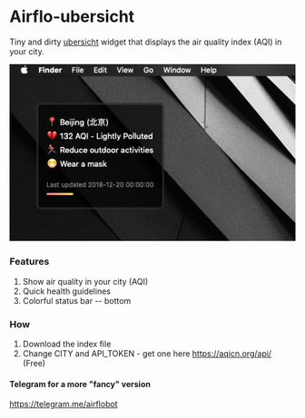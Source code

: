 # Airflo-ubersicht
Tiny and dirty [ubersicht](http://tracesof.net/uebersicht/) widget that displays the air quality index (AQI) in your city.

![screen](https://github.com/kelvinwebdesigner/Airflo-ubersicht/raw/master/screen.png)

### Features

1. Show air quality in your city (AQI)
2. Quick health guidelines
3. Colorful status bar -- bottom 

### How
1. Download the index file
2. Change CITY and API_TOKEN - get one here https://aqicn.org/api/ (Free)

#### Telegram for a more "fancy" version
https://telegram.me/airflobot
